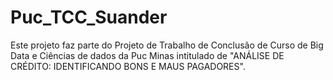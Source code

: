 # Puc_TCC_Suander
Este projeto faz parte do Projeto de Trabalho de Conclusão de Curso de Big Data e Ciências de dados da Puc Minas intitulado de "ANÁLISE DE CRÉDITO: IDENTIFICANDO BONS E MAUS PAGADORES".
